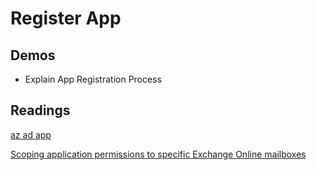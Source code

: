 # Register App

## Demos

- Explain App Registration Process

## Readings

[az ad app](https://docs.microsoft.com/en-us/cli/azure/ad/app?view=azure-cli-latest)

[Scoping application permissions to specific Exchange Online mailboxes](https://docs.microsoft.com/en-us/graph/auth-limit-mailbox-access)
